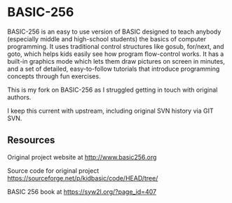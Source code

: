 # BASIC-256

BASIC-256 is an easy to use version of BASIC designed to teach anybody (especially middle and high-school students) the basics of computer programming. It uses traditional control structures like gosub, for/next, and goto, which helps kids easily see how program flow-control works. It has a built-in graphics mode which lets them draw pictures on screen in minutes, and a set of detailed, easy-to-follow tutorials that introduce programming concepts through fun exercises.

This is my fork on BASIC-256 as I struggled getting in touch with original authors.

I keep this current with upstream, including original SVN history via GIT SVN.

## Resources

Original project website at http://www.basic256.org

Source code for original project https://sourceforge.net/p/kidbasic/code/HEAD/tree/

BASIC 256 book at https://syw2l.org/?page_id=407


